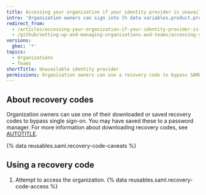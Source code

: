 ```yaml
---
title: Accessing your organization if your identity provider is unavailable
intro: 'Organization owners can sign into {% data variables.product.product_name %} even if their identity provider is unavailable by bypassing single sign-on (SSO) and using their recovery codes.'
redirect_from:
  - /articles/accessing-your-organization-if-your-identity-provider-is-unavailable
  - /github/setting-up-and-managing-organizations-and-teams/accessing-your-organization-if-your-identity-provider-is-unavailable
versions:
  ghec: '*'
topics:
  - Organizations
  - Teams
shortTitle: Unavailable identity provider
permissions: Organization owners can use a recovery code to bypass SAML SSO.
---
```


## About recovery codes

Organization owners can use one of their downloaded or saved recovery codes to bypass single sign-on. You may have saved these to a password manager. For more information about downloading recovery codes, see [AUTOTITLE](/organizations/managing-saml-single-sign-on-for-your-organization/downloading-your-organizations-saml-single-sign-on-recovery-codes).

{% data reusables.saml.recovery-code-caveats %}

## Using a recovery code

1. Attempt to access the organization.
{% data reusables.saml.recovery-code-access %}
